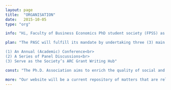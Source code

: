 ```yaml
---
layout: page
title:  "ORGANISATION"
date:   2015-10-05
type: "org"

info: "Hi, Faculty of Business Economics PhD student society (FPSS) as an organization aims to enhance and cultivate a sense of community among PhD students of the faculty at the University of Melbourne. The society consists of five sub-committees and the members of the committees are elected through annual elections."

plan: "The PASC will fulfill its mandate by undertaking three (3) main events each year. These events are:<br><br>

(1) An Annual (Academic) Conference<br>
(2) A Series of Panel Discussions<br>
(3) Serve as the Society’s ARC Grant Writing Hub"

const: "The Ph.D. Association aims to enrich the quality of social and academic life for doctoral students in the University of Melbourne’s Faculty of Business & Economics."

more: "Our website will be a current repository of matters that are relevant to all students across our faculty. Such matters will include opportunities relating to the job market, funding, internships, seminars and upskilling."
---
```



